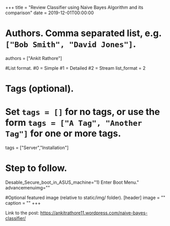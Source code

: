 +++
title = "Review Classifier using Naive Bayes Algorithm and its comparison" 
date = 2019-12-01T00:00:00

# Authors. Comma separated list, e.g. `["Bob Smith", "David Jones"]`.
authors = ["Ankit Rathore"]

#List format.
#0 = Simple
#1 = Detailed
#2 = Stream
list_format = 2

# Tags (optional).
#   Set `tags = []` for no tags, or use the form `tags = ["A Tag", "Another Tag"]` for one or more tags.
tags = ["Server","Installation"]

# Step to follow.
Desable_Secure_boot_in_ASUS_machine="1) Enter Boot Menu."
advancemenuimg=""


#Optional featured image (relative to static/img/ folder).
[header] 
image = "" 
caption = "" 
+++

Link to the post: https://ankitrathore11.wordpress.com/naive-bayes-classifier/
 